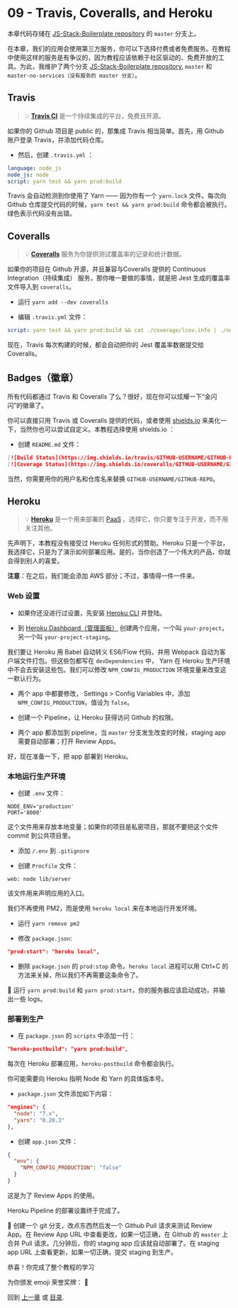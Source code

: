 # 09 - Travis, Coveralls, and Heroku

本章代码存储在 [JS-Stack-Boilerplate repository](https://github.com/verekia/js-stack-boilerplate) 的 `master` 分支上。

在本章，我们的应用会使用第三方服务，你可以下选择付费或者免费服务。在教程中使用这样的服务是有争议的，因为教程应该依赖于社区驱动的、免费开放的工具。为此，我维护了两个分支 [JS-Stack-Boilerplate repository](https://github.com/verekia/js-stack-boilerplate), `master` 和 `master-no-services（没有服务的 master 分支）`。

## Travis

> 💡 **[Travis CI](https://travis-ci.org/)** 是一个持续集成的平台，免费且开源。

如果你的 Github 项目是 public 的，那集成 Travis 相当简单。首先，用 Github 账户登录 Travis，并添加代码仓库。

- 然后，创建 `.travis.yml` ：

```yaml
language: node_js
node_js: node
script: yarn test && yarn prod:build
```

Travis 会自动检测到你使用了 Yarn —— 因为你有一个 `yarn.lock` 文件。每次向 Github 仓库提交代码的时候，`yarn test && yarn prod:build` 命令都会被执行。绿色表示代码没有出错。

## Coveralls

> 💡 **[Coveralls](https://coveralls.io)** 服务为你提供测试覆盖率的记录和统计数据。

如果你的项目在 Github 开源，并且兼容与Coveralls 提供的 Continuous Integration（持续集成） 服务，那你唯一要做的事情，就是把 Jest 生成的覆盖率文件导入到 `coveralls`。

- 运行 `yarn add --dev coveralls`

- 编辑 `.travis.yml` 文件：

```yaml
script: yarn test && yarn prod:build && cat ./coverage/lcov.info | ./node_modules/coveralls/bin/coveralls.js
```

现在，Travis 每次构建的时候，都会自动把你的 Jest 覆盖率数据提交给 Coveralls。

## Badges（徽章）

所有代码都通过 Travis 和 Coveralls 了么？很好，现在你可以炫耀一下“金闪闪”的徽章了。

你可以直接只用 Travis 或 Coveralls 提供的代码，或者使用 [shields.io](http://shields.io/) 来美化一下，当然你也可以尝试自定义。本教程选择使用 shields.io ：

- 创建 `README.md` 文件：

```md
[![Build Status](https://img.shields.io/travis/GITHUB-USERNAME/GITHUB-REPO.svg?style=flat-square)](https://travis-ci.org/GITHUB-USERNAME/GITHUB-REPO)
[![Coverage Status](https://img.shields.io/coveralls/GITHUB-USERNAME/GITHUB-REPO.svg?style=flat-square)](https://coveralls.io/github/GITHUB-USERNAME/GITHUB-REPO?branch=master)
```

当然，你需要用你的用户名和仓库名来替换 `GITHUB-USERNAME/GITHUB-REPO`。

## Heroku

> 💡 **[Heroku](https://www.heroku.com/)** 是一个用来部署的 [PaaS](https://en.wikipedia.org/wiki/Platform_as_a_service) 。选择它，你只要专注于开发，而不用关注其他。

先声明下，本教程没有接受过 Heroku 任何形式的赞助。Heroku 只是一个平台，我选择它，只是为了演示如何部署应用。是的，当你创造了一个伟大的产品，你就会得到别人的喜爱。

**注意**：在之后，我们能会添加 AWS 部分；不过，事情得一件一件来。

### Web 设置

- 如果你还没进行过设置，先安装 [Heroku CLI](https://devcenter.heroku.com/articles/getting-started-with-nodejs) 并登陆。

- 到 [Heroku Dashboard（管理面板）](https://dashboard.heroku.com/) 创建两个应用，一个叫 `your-project`，另一个叫 `your-project-staging`。

我们要让 Heroku 用 Babel 自动转义 ES6/Flow 代码，并用 Webpack 自动为客户端文件打包。但这些包都写在 `devDependencies` 中， Yarn 在 Heroku 生产环境中不会去安装这些包。我们可以修改 `NPM_CONFIG_PRODUCTION` 环境变量来改变这一默认行为。

- 两个 app 中都要修改， Settings > Config Variables 中，添加 `NPM_CONFIG_PRODUCTION`，值设为 `false`。

- 创建一个 Pipeline，让 Heroku 获得访问 Github 的权限。

- 两个 app 都添加到 pipeline，当 `master` 分支发生改变的时候，staging app 需要自动部署；打开  Review Apps。

好，现在准备一下，把 app 部署到 Heroku。

### 本地运行生产环境

- 创建 `.env` 文件：

```.env
NODE_ENV='production'
PORT='8000'
```

这个文件用来存放本地变量；如果你的项目是私密项目，那就不要把这个文件 commit 到公共项目里。

- 添加 `/.env` 到 `.gitignore`

- 创建 `Procfile` 文件：

```Procfile
web: node lib/server
```

该文件用来声明应用的入口。

我们不再使用 PM2，而是使用 `heroku local` 来在本地运行开发环境。

- 运行 `yarn remove pm2`

- 修改 `package.json`:

```json
"prod:start": "heroku local",
```

- 删除 `package.json` 的 `prod:stop` 命令。`heroku local` 进程可以用 Ctrl+C 的方法来关掉，所以我们不再需要这条命令了。

🏁 运行 `yarn prod:build` 和 `yarn prod:start`，你的服务器应该启动成功，并输出一些 logs。

### 部署到生产

- 在 `package.json` 的 `scripts` 中添加一行：

```json
"heroku-postbuild": "yarn prod:build",
```

每次在 Heroku 部署应用，`heroku-postbuild` 命令都会执行。

你可能需要向 Heroku 指明 Node 和 Yarn 的具体版本号。

- `package.json` 文件添加如下内容：

```json
"engines": {
  "node": "7.x",
  "yarn": "0.20.3"
},
```

- 创建 `app.json` 文件：

```json
{
  "env": {
    "NPM_CONFIG_PRODUCTION": "false"
  }
}
```

这是为了 Review Apps 的使用。

Heroku Pipeline 的部署设置终于完成了。

🏁 创建一个 git 分支，改点东西然后发一个 Github Pull 请求来测试 Review App。在 Review App URL 中查看更改，如果一切正确，在 Github 的 `master` 上合并 Pull 请求。几分钟后，你的 staging app 应该就自动部署了。在 staging app URL 上查看更新，如果一切正确，提交 staging 到生产。

恭喜！你完成了整个教程的学习

为你颁发 emoji 荣誉奖牌： 🏅

回到 [上一章](08-bootstrap-jss.md#readme) 或 [目录](https://github.com/verekia/js-stack-from-scratch#table-of-contents).
